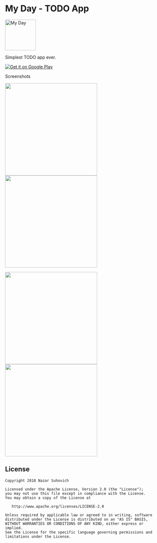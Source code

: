 # My Day - TODO App

<img src="https://github.com/naz013/my-day-todo/raw/master/res/store_icon.png" width="100" alt="My Day">

Simplest TODO app ever.

<a href='https://play.google.com/store/apps/details?id=com.github.naz013.emojirateslider&pcampaignid=MKT-Other-global-all-co-prtnr-py-PartBadge-Mar2515-1'>
<img alt='Get it on Google Play' src='https://play.google.com/intl/en_us/badges/images/generic/en_badge_web_generic.png'/>
</a>

Screenshots

<p float="left">
  <img src="https://github.com/naz013/my-day-todo/raw/master/res/scr_1.jpg" width="300" />
  <img src="https://github.com/naz013/my-day-todo/raw/master/res/scr_2.jpg" width="300" />
</p>

<p float="left">
  <img src="https://github.com/naz013/my-day-todo/raw/master/res/scr_3.jpg" width="300" />
  <img src="https://github.com/naz013/my-day-todo/raw/master/res/scr_4.jpg" width="300" />
</p>

License
-------

    Copyright 2018 Nazar Suhovich

    Licensed under the Apache License, Version 2.0 (the "License");
    you may not use this file except in compliance with the License.
    You may obtain a copy of the License at

       http://www.apache.org/licenses/LICENSE-2.0

    Unless required by applicable law or agreed to in writing, software
    distributed under the License is distributed on an "AS IS" BASIS,
    WITHOUT WARRANTIES OR CONDITIONS OF ANY KIND, either express or implied.
    See the License for the specific language governing permissions and
    limitations under the License.
